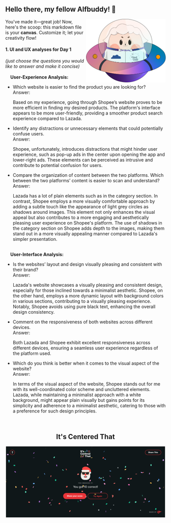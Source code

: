 ## Hello there, my fellow Alfbuddy! 💖

<img align="right" width="250px" src="../../assets/alf/alf-ufo.png">

You've made it—great job! Now, here's the scoop: this markdown file is your **canvas**. Customize it; let your creativity flow!

#### 1. UI and UX analyses for Day 1

_(just choose the questions you would like to answer and make it concise)_
<br/><br/>
&nbsp;&nbsp;&nbsp;&nbsp;**User-Experience Analysis:**<br/>

-   Which website is easier to find the product you are looking for?<br/>
    Answer: 
    
    Based on my experience, going through Shopee’s website proves to be more efficient in finding my desired products. The platform's interface appears to be more user-friendly, providing a smoother product search experience compared to Lazada.

-   Identify any distractions or unnecessary elements that could potentially confuse users.<br/>
    Answer: 
    
    Shopee, unfortunately, introduces distractions that might hinder user experience, such as pop-up ads in the center upon opening the app and lower-right ads. These elements can be perceived as intrusive and contribute to potential confusion for users.

-   Compare the organization of content between the two platforms. Which between the two platforms’ content is easier to scan and understand?<br/>
    Answer: 
    
    Lazada has a lot of plain elements such as in the category section. In contrast, Shopee employs a more visually comfortable approach by adding a subtle touch like the appearance of light grey circles as shadows around images. This element not only enhances the visual appeal but also contributes to a more engaging and aesthetically pleasing user experience on Shopee's platform. The use of shadows in the category section on Shopee adds depth to the images, making them stand out in a more visually appealing manner compared to Lazada's simpler presentation.

<br/> &nbsp;&nbsp;&nbsp;&nbsp;**User-Interface Analysis:**

-   Is the websites’ layout and design visually pleasing and consistent with their brand?<br/>
    Answer: 
    
    Lazada's website showcases a visually pleasing and consistent design, especially for those inclined towards a minimalist aesthetic. Shopee, on the other hand, employs a more dynamic layout with background colors in various sections, contributing to a visually pleasing experience. Notably, Shopee avoids using pure black text, enhancing the overall design consistency.
    
-   Comment on the responsiveness of both websites across different devices.<br/>
    Answer:
    
    Both Lazada and Shopee exhibit excellent responsiveness across different devices, ensuring a seamless user experience regardless of the platform used.

-   Which do you think is better when it comes to the visual aspect of the website?<br/>
    Answer:
    
    In terms of the visual aspect of the website, Shopee stands out for me with its well-coordinated color scheme and uncluttered elements. Lazada, while maintaining a minimalist approach with a white background, might appear plain visually but gains points for its simplicity and adherence to a minimalist aesthetic, catering to those with a preference for such design principles.
    
    <br>

<h2 align=center> It's Centered That </h2>

<p align=center>
<img width=500px src="assets/My Images for submissions/Day 1 It's Centered That.PNG">
</p>
